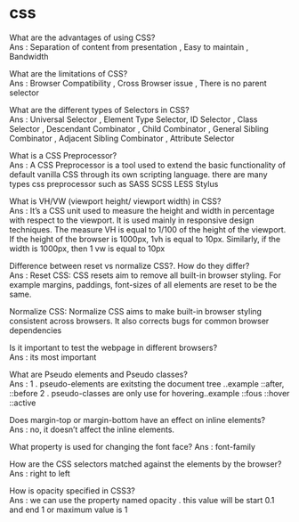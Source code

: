 # css

What are the advantages of using CSS?<br>
Ans : Separation of content from presentation , Easy to maintain , Bandwidth

What are the limitations of CSS?<br>
Ans : Browser Compatibility , Cross Browser issue , There is no parent selector

What are the different types of Selectors in CSS?<br>
Ans : Universal Selector , Element Type Selector, ID Selector , Class Selector , Descendant Combinator , Child Combinator , General Sibling Combinator , Adjacent Sibling Combinator , Attribute Selector

What is a CSS Preprocessor?<br>
Ans : A CSS Preprocessor is a tool used to extend the basic functionality of default vanilla CSS through its own scripting language.
there are many types css preprocessor such as SASS SCSS LESS Stylus

What is VH/VW (viewport height/ viewport width) in CSS?<br>
Ans : It’s a CSS unit used to measure the height and width in percentage with respect to the viewport. It is used mainly in responsive design techniques. The measure VH is equal to 1/100 of the height of the viewport. If the height of the browser is 1000px, 1vh is equal to 10px. Similarly, if the width is 1000px, then 1 vw is equal to 10px

 Difference between reset vs normalize CSS?. How do they differ?<br>
 Ans : Reset CSS: CSS resets aim to remove all built-in browser styling. For example margins, paddings, font-sizes of all elements are reset to be the same. 

Normalize CSS: Normalize CSS aims to make built-in browser styling consistent across browsers. It also corrects bugs for common browser dependencies

Is it important to test the webpage in different browsers?<br>
Ans : its most important

What are Pseudo elements and Pseudo classes?<br>
Ans : 1 . pseudo-elements are exitsting the document tree ..example ::after, ::before
2 . pseudo-classes are only use for hovering..example ::fous ::hover ::active

Does margin-top or margin-bottom have an effect on inline elements?<br>
Ans : no, it doesn’t affect the inline elements.

What property is used for changing the font face?
Ans : font-family

How are the CSS selectors matched against the elements by the browser?<br>
Ans : right to left

How is opacity specified in CSS3?<br>
Ans : we can use the property named opacity . this value will be start 0.1 and end 1 or maximum value is 1











